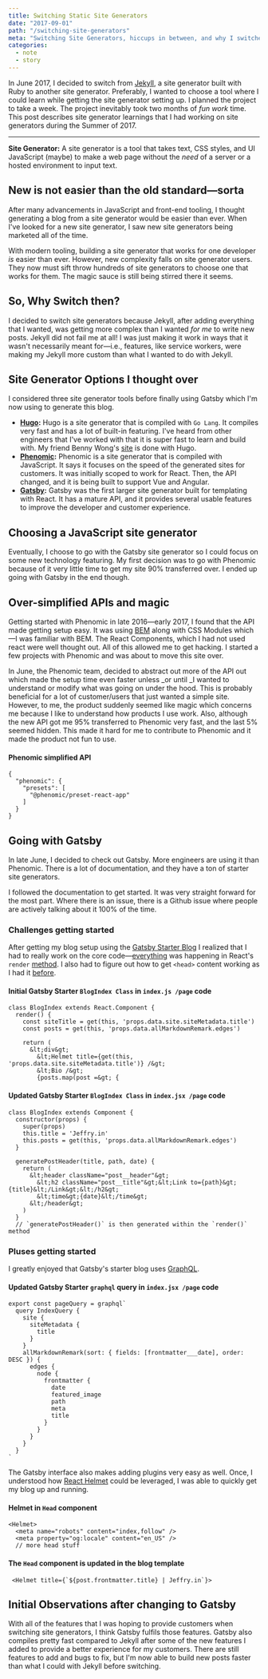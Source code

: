 ```yaml
---
title: Switching Static Site Generators
date: "2017-09-01"
path: "/switching-site-generators"
meta: "Switching Site Generators, hiccups in between, and why I switched to Gatsby"
categories:
  - note
  - story
---
```


In June 2017, I decided to switch from [Jekyll](https://jekyllrb.com/), a site generator built with Ruby to another site generator. Preferably, I wanted to choose a tool where I could learn while getting the site generator setting up. I planned the project to take a week. The project inevitably took two months of _fun work_ time. This post describes site generator learnings that I had working on site generators during the Summer of 2017.

---

**Site Generator:** A site generator is a tool that takes text, CSS styles, and UI JavaScript (maybe) to make a web page without the _need_ of a server or a hosted environment to input text.

## New is not easier than the old standard—sorta

After many advancements in JavaScript and front-end tooling, I thought generating a blog from a site generator would be easier than ever. When I've looked for a new site generator, I saw new site generators being marketed all of the time.

With modern tooling, building a site generator that works for one developer _is_ easier than ever. However, new complexity falls on site generator users. They now must sift throw hundreds of site generators to choose one that works for them. The magic sauce is still being stirred there it seems.

## So, Why Switch then?

I decided to switch site generators because Jekyll, after adding everything that I wanted, was getting more complex than I wanted _for me_ to write new posts. Jekyll did not fail me at all! I was just making it work in ways that it wasn't necessarily meant for—i.e., features, like service workers, were making my Jekyll more custom than what I wanted to do with Jekyll.

## Site Generator Options I thought over

I considered three site generator tools before finally using Gatsby which I'm now using to generate this blog.

- **[Hugo](https://gohugo.io/):** Hugo is a site generator that is compiled with `Go Lang`. It compiles very fast and has a lot of built-in featuring. I've heard from other engineers that I've worked with that it is super fast to learn and build with. My friend Benny Wong's [site](http://bennycwong.github.io/about/) is done with Hugo.
- **[Phenomic](https://phenomic.io/):** Phenomic is a site generator that is compiled with JavaScript. It says it focuses on the speed of the generated sites for customers. It was initially scoped to work for React. Then, the API changed, and it is being built to support Vue and Angular.
- **[Gatsby](https://www.gatsbyjs.org/):** Gatsby was the first larger site generator built for templating with React. It has a mature API, and it provides several usable features to improve the developer and customer experience.

## Choosing a JavaScript site generator

Eventually, I choose to go with the Gatsby site generator so I could focus on some new technology featuring. My first decision was to go with Phenomic because of it very little time to get my site 90% transferred over. I ended up going with Gatsby in the end though.

## Over-simplified APIs and magic

Getting started with Phenomic in late 2016—early 2017, I found that the API made getting setup easy. It was using [BEM](http://getbem.com/) along with CSS Modules which—I was familiar with BEM. The React Components, which I had not used react were well thought out. All of this allowed me to get hacking. I started a few projects with Phenomic and was about to move this site over.

In June, the Phenomic team, decided to abstract out more of the API out which made the setup time even faster unless \_or until \_I wanted to understand or modify what was going on under the hood. This is probably beneficial for a lot of customer/users that just wanted a simple site. However, to me, the product suddenly seemed like magic which concerns me because I like to understand how products I use work. Also, although the new API got me 95% transferred to Phenomic very fast, and the last 5% seemed hidden. This made it hard for me to contribute to Phenomic and it made the product not fun to use.

#### Phenomic simplified API

```
{
  "phenomic": {
    "presets": [
      "@phenomic/preset-react-app"
    ]
  }
}
```

## Going with Gatsby

In late June, I decided to check out Gatsby. More engineers are using it than Phenomic. There is a lot of documentation, and they have a ton of starter site generators.

I followed the documentation to get started. It was very straight forward for the most part. Where there is an issue, there is a Github issue where people are actively talking about it 100% of the time.

### Challenges getting started

After getting my blog setup using the [Gatsby Starter Blog](https://github.com/gatsbyjs/gatsby-starter-blog) I realized that I had to really work on the core code—[everything](https://github.com/gatsbyjs/gatsby-starter-blog/blob/master/src/layouts/index.js) was happening in React's `render` [method](https://facebook.github.io/react/docs/rendering-elements.html). I also had to figure out how to get `<head>` content working as I had it [before](https://github.com/gatsbyjs/gatsby-starter-blog/blob/master/src/templates/blog-post.js#L16).

#### Initial Gatsby Starter `BlogIndex Class` in `index.js /page` code

```
class BlogIndex extends React.Component {
  render() {
    const siteTitle = get(this, 'props.data.site.siteMetadata.title')
    const posts = get(this, 'props.data.allMarkdownRemark.edges')

    return (
      &lt;div&gt;
        &lt;Helmet title={get(this, 'props.data.site.siteMetadata.title')} /&gt;
        &lt;Bio /&gt;
        {posts.map(post =&gt; {
```

#### Updated Gatsby Starter `BlogIndex Class` in `index.jsx /page` code

```
class BlogIndex extends Component {
  constructor(props) {
    super(props)
    this.title = 'Jeffry.in'
    this.posts = get(this, 'props.data.allMarkdownRemark.edges')
  }

  generatePostHeader(title, path, date) {
    return (
      &lt;header className="post__header"&gt;
        &lt;h2 className="post__title"&gt;&lt;Link to={path}&gt;{title}&lt;/Link&gt;&lt;/h2&gt;
        &lt;time&gt;{date}&lt;/time&gt;
      &lt;/header&gt;
    )
  }
  // `generatePostHeader()` is then generated within the `render()` method

```

### Pluses getting started

I greatly enjoyed that Gatsby's starter blog uses [GraphQL](http://graphql.org/).

#### Updated Gatsby Starter `graphql` query in `index.jsx /page` code

```
export const pageQuery = graphql`
  query IndexQuery {
    site {
      siteMetadata {
        title
      }
    }
    allMarkdownRemark(sort: { fields: [frontmatter___date], order: DESC }) {
      edges {
        node {
          frontmatter {
            date
            featured_image
            path
            meta
            title
          }
        }
      }
    }
  }
`
```

The Gatsby interface also makes adding plugins very easy as well. Once, I understood how [React Helmet](https://github.com/nfl/react-helmet) could be leveraged, I was able to quickly get my blog up and running.

#### Helmet in `Head` component

```
<Helmet>
  <meta name="robots" content="index,follow" />
  <meta property="og:locale" content="en_US" />
  // more head stuff
```

#### The `Head` component is updated in the blog template

```
 <Helmet title={`${post.frontmatter.title} | Jeffry.in`}>
```

## Initial Observations after changing to Gatsby

With all of the features that I was hoping to provide customers when switching site generators, I think Gatsby fulfils those features. Gatsby also compiles pretty fast compared to Jekyll after some of the new features I added to provide a better experience for my customers. There are still features to add and bugs to fix, but I'm now able to build new posts faster than what I could with Jekyll before switching.
